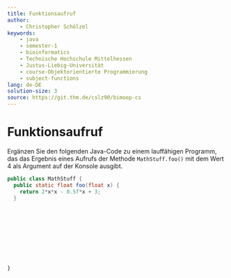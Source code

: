 ```yaml
---
title: Funktionsaufruf
author:
    - Christopher Schölzel
keywords:
    - java
    - semester-1
    - bioinformatics
    - Technische Hochschule Mittelhessen
    - Justus-Liebig-Universität
    - course-Objektorientierte Programmierung
    - subject-functions
lang: de-DE
solution-size: 3
source: https://git.thm.de/cslz90/bimoop-cs
---
```


# Funktionsaufruf

Ergänzen Sie den folgenden Java-Code zu einem lauffähigen Programm, das das Ergebnis eines Aufrufs der Methode `MathStuff.foo()` mit dem Wert 4 als Argument auf der Konsole ausgibt.

```java
public class MathStuff {
  public static float foo(float x) {
    return 2*x*x - 0.5f*x + 3;
  }
```
<br>
<br>
<br>
<br>
<br>
<br>
<br>

```
}
```